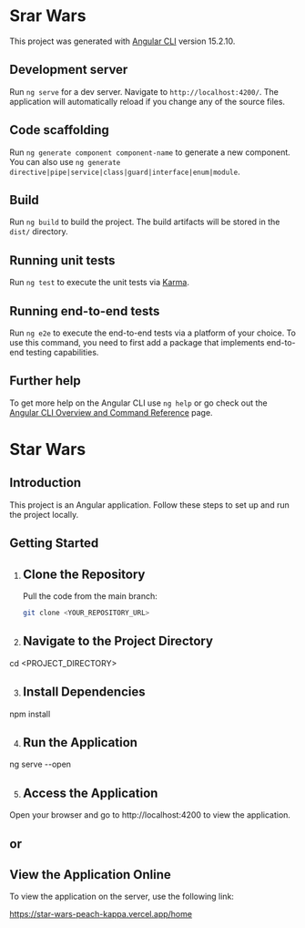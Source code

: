 # Srar Wars

This project was generated with [Angular CLI](https://github.com/angular/angular-cli) version 15.2.10.

## Development server

Run `ng serve` for a dev server. Navigate to `http://localhost:4200/`. The application will automatically reload if you change any of the source files.

## Code scaffolding

Run `ng generate component component-name` to generate a new component. You can also use `ng generate directive|pipe|service|class|guard|interface|enum|module`.

## Build

Run `ng build` to build the project. The build artifacts will be stored in the `dist/` directory.

## Running unit tests

Run `ng test` to execute the unit tests via [Karma](https://karma-runner.github.io).

## Running end-to-end tests

Run `ng e2e` to execute the end-to-end tests via a platform of your choice. To use this command, you need to first add a package that implements end-to-end testing capabilities.

## Further help

To get more help on the Angular CLI use `ng help` or go check out the [Angular CLI Overview and Command Reference](https://angular.io/cli) page.


# Star Wars

## Introduction
This project is an Angular application. Follow these steps to set up and run the project locally.

## Getting Started

1. ## Clone the Repository
   Pull the code from the main branch:
   ```bash
   git clone <YOUR_REPOSITORY_URL>


2. ## Navigate to the Project Directory
cd <PROJECT_DIRECTORY>


3. ## Install Dependencies
npm install


4. ## Run the Application
ng serve --open


5. ## Access the Application
Open your browser and go to http://localhost:4200 to view the application.


## or

## View the Application Online
To view the application on the server, use the following link:

https://star-wars-peach-kappa.vercel.app/home